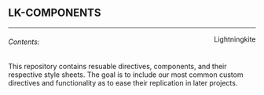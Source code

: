 ## LK-COMPONENTS
---
<div style="float:right">Lightningkite</div>


###### Contents:
This repository contains resuable directives, components, and their respective style sheets. The goal is to include our most common custom directives and functionality as to ease their replication in later projects.